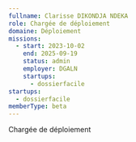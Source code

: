 ```yaml
---
fullname: Clarisse DIKONDJA NDEKA
role: Chargée de déploiement
domaine: Déploiement
missions:
  - start: 2023-10-02
    end: 2025-09-19
    status: admin
    employer: DGALN
    startups:
      - dossierfacile
startups:
  - dossierfacile
memberType: beta
---
```

Chargée de déploiement
